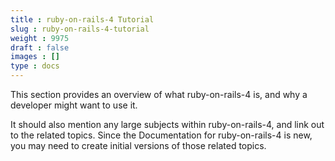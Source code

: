```yaml
---
title : ruby-on-rails-4 Tutorial
slug : ruby-on-rails-4-tutorial
weight : 9975
draft : false
images : []
type : docs
---
```


This section provides an overview of what ruby-on-rails-4 is, and why a developer might want to use it.

It should also mention any large subjects within ruby-on-rails-4, and link out to the related topics.  Since the Documentation for ruby-on-rails-4 is new, you may need to create initial versions of those related topics.

